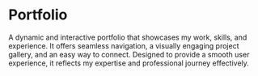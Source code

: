 # Portfolio
A dynamic and interactive portfolio that showcases my work, skills, and experience. It offers seamless navigation, a visually engaging project gallery, and an easy way to connect. Designed to provide a smooth user experience, it reflects my expertise and professional journey effectively.
